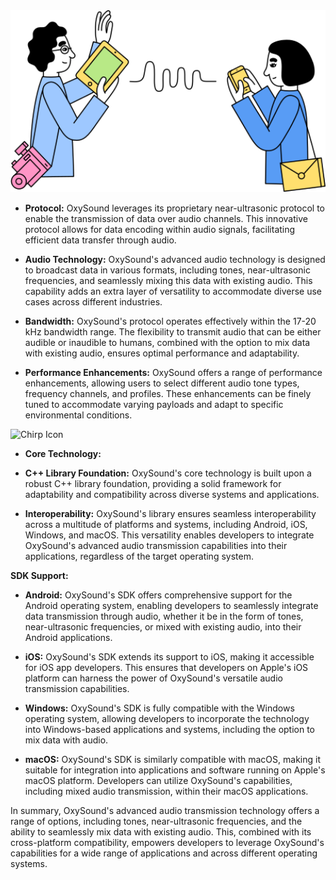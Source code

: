 

<img src="1.png" alt="X Icon" width="600px">



- **Protocol:** OxySound leverages its proprietary near-ultrasonic protocol to enable the transmission of data over audio channels. This innovative protocol allows for data encoding within audio signals, facilitating efficient data transfer through audio.

- **Audio Technology:** OxySound's advanced audio technology is designed to broadcast data in various formats, including tones, near-ultrasonic frequencies, and seamlessly mixing this data with existing audio. This capability adds an extra layer of versatility to accommodate diverse use cases across different industries.

- **Bandwidth:** OxySound's protocol operates effectively within the 17-20 kHz bandwidth range. The flexibility to transmit audio that can be either audible or inaudible to humans, combined with the option to mix data with existing audio, ensures optimal performance and adaptability.

- **Performance Enhancements:** OxySound offers a range of performance enhancements, allowing users to select different audio tone types, frequency channels, and profiles. These enhancements can be finely tuned to accommodate varying payloads and adapt to specific environmental conditions.


<img src="https://web.archive.org/web/20191102043101im_/https://chirp.io/static/Chirp_Icons_All-05-4706424d7d3b7e843dec0d1b3be5f9a4.png" alt="Chirp Icon" width="200px">

- **Core Technology:**
- **C++ Library Foundation:** OxySound's core technology is built upon a robust C++ library foundation, providing a solid framework for adaptability and compatibility across diverse systems and applications.

- **Interoperability:** OxySound's library ensures seamless interoperability across a multitude of platforms and systems, including Android, iOS, Windows, and macOS. This versatility enables developers to integrate OxySound's advanced audio transmission capabilities into their applications, regardless of the target operating system.

**SDK Support:**
- **Android:** OxySound's SDK offers comprehensive support for the Android operating system, enabling developers to seamlessly integrate data transmission through audio, whether it be in the form of tones, near-ultrasonic frequencies, or mixed with existing audio, into their Android applications.

- **iOS:** OxySound's SDK extends its support to iOS, making it accessible for iOS app developers. This ensures that developers on Apple's iOS platform can harness the power of OxySound's versatile audio transmission capabilities.

- **Windows:** OxySound's SDK is fully compatible with the Windows operating system, allowing developers to incorporate the technology into Windows-based applications and systems, including the option to mix data with audio.

- **macOS:** OxySound's SDK is similarly compatible with macOS, making it suitable for integration into applications and software running on Apple's macOS platform. Developers can utilize OxySound's capabilities, including mixed audio transmission, within their macOS applications.

In summary, OxySound's advanced audio transmission technology offers a range of options, including tones, near-ultrasonic frequencies, and the ability to seamlessly mix data with existing audio. This, combined with its cross-platform compatibility, empowers developers to leverage OxySound's capabilities for a wide range of applications and across different operating systems.
